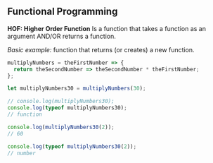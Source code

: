 ## Functional Programming

**HOF: Higher Order Function**
Is a function that takes a function as an argument AND/OR returns a function.

*Basic example:* function that returns (or creates) a new function.

```javascript
multiplyNumbers = theFirstNumber => {
  return theSecondNumber => theSecondNumber * theFirstNumber;
};

let multiplyNumbers30 = multiplyNumbers(30);

// console.log(multiplyNumbers30);
console.log(typeof multiplyNumbers30);
// function

console.log(multiplyNumbers30(2));
// 60

console.log(typeof multiplyNumbers30(2));
// number
```